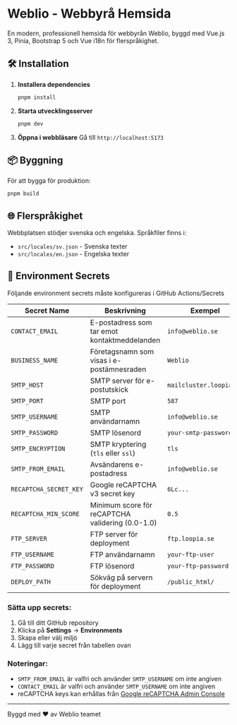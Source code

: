 # Weblio - Webbyrå Hemsida

En modern, professionell hemsida för webbyrån Weblio, byggd med Vue.js 3, Pinia, Bootstrap 5 och Vue i18n för flerspråkighet.

## 🛠️ Installation

1. **Installera dependencies**
   ```bash
   pnpm install
   ```

2. **Starta utvecklingsserver**
   ```bash
   pnpm dev
   ```

3. **Öppna i webbläsare**
   Gå till `http://localhost:5173`

## 📦 Byggning

För att bygga för produktion:
```bash
pnpm build
```

## 🌐 Flerspråkighet

Webbplatsen stödjer svenska och engelska. Språkfiler finns i:
- `src/locales/sv.json` - Svenska texter
- `src/locales/en.json` - Engelska texter

## 🔐 Environment Secrets

Följande environment secrets måste konfigureras i GitHub Actions/Secrets

| Secret Name | Beskrivning | Exempel | Obligatorisk |
|-------------|-------------|---------|--------------|
| `CONTACT_EMAIL` | E-postadress som tar emot kontaktmeddelanden | `info@weblio.se` | ❌ |
| `BUSINESS_NAME` | Företagsnamn som visas i e-postämnesraden | `Weblio` | ✅ |
| `SMTP_HOST` | SMTP server för e-postutskick | `mailcluster.loopia.se` | ❌ |
| `SMTP_PORT` | SMTP port | `587` | ❌ |
| `SMTP_USERNAME` | SMTP användarnamn | `info@weblio.se` | ✅ |
| `SMTP_PASSWORD` | SMTP lösenord | `your-smtp-password` | ✅ |
| `SMTP_ENCRYPTION` | SMTP kryptering (`tls` eller `ssl`) | `tls` | ❌ |
| `SMTP_FROM_EMAIL` | Avsändarens e-postadress | `info@weblio.se` | ❌ |
| `RECAPTCHA_SECRET_KEY` | Google reCAPTCHA v3 secret key | `6Lc...` | ✅ |
| `RECAPTCHA_MIN_SCORE` | Minimum score för reCAPTCHA validering (0.0-1.0) | `0.5` | ❌ |
| `FTP_SERVER` | FTP server för deployment | `ftp.loopia.se` | ❌ |
| `FTP_USERNAME` | FTP användarnamn | `your-ftp-user` | ✅ |
| `FTP_PASSWORD` | FTP lösenord | `your-ftp-password` | ✅ |
| `DEPLOY_PATH` | Sökväg på servern för deployment | `/public_html/` | ✅ |

### Sätta upp secrets:
1. Gå till ditt GitHub repository
2. Klicka på **Settings** → **Environments**
3. Skapa eller välj miljö
4. Lägg till varje secret från tabellen ovan

### Noteringar:
- `SMTP_FROM_EMAIL` är valfri och använder `SMTP_USERNAME` om inte angiven
- `CONTACT_EMAIL` är valfri och använder `SMTP_USERNAME` om inte angiven
- reCAPTCHA keys kan erhållas från [Google reCAPTCHA Admin Console](https://www.google.com/recaptcha/admin)

---

Byggd med ❤️ av Weblio teamet
